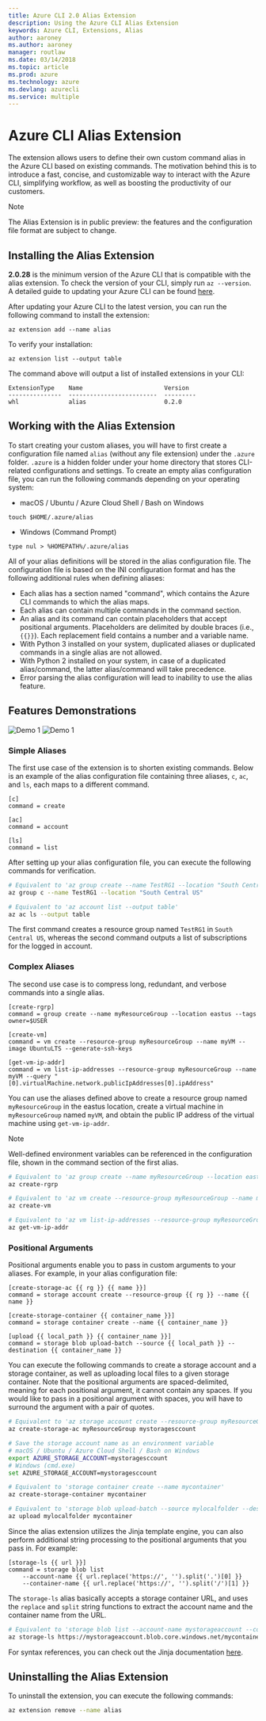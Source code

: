 ```yaml
---
title: Azure CLI 2.0 Alias Extension
description: Using the Azure CLI Alias Extension
keywords: Azure CLI, Extensions, Alias
author: aaroney
ms.author: aaroney
manager: routlaw
ms.date: 03/14/2018
ms.topic: article
ms.prod: azure
ms.technology: azure
ms.devlang: azurecli
ms.service: multiple
---
```


# Azure CLI Alias Extension

The extension allows users to define their own custom command alias in the Azure CLI based on existing commands. The motivation behind this is to introduce a fast, concise, and customizable way to interact with the Azure CLI, simplifying workflow, as well as boosting the productivity of our customers.

> [!Note]
> The Alias Extension is in public preview: the features and the configuration file format are subject to change.

## Installing the Alias Extension
**2.0.28** is the minimum version of the Azure CLI that is compatible with the alias extension. To check the version of your CLI, simply run `az --version`. A detailed guide to updating your Azure CLI can be found [here](./install-azure-cli.md).

After updating your Azure CLI to the latest version, you can run the following command to install the extension:
```
az extension add --name alias
```

To verify your installation:
```
az extension list --output table
```

The command above will output a list of installed extensions in your CLI:
```
ExtensionType    Name                       Version
---------------  -------------------------  ---------
whl              alias                      0.2.0
```

## Working with the Alias Extension
To start creating your custom aliases, you will have to first create a configuration file named `alias` (without any file extension) under the `.azure` folder. `.azure` is a hidden folder under your home directory that stores CLI-related configurations and settings. To create an empty alias configuration file, you can run the following commands depending on your operating system:

- macOS / Ubuntu / Azure Cloud Shell / Bash on Windows
```
touch $HOME/.azure/alias
```
- Windows (Command Prompt)
```
type nul > %HOMEPATH%/.azure/alias
```

All of your alias definitions will be stored in the alias configuration file. The configuration file is based on the INI configuration format and has the following additional rules when defining aliases:
- Each alias has a section named "command", which contains the Azure CLI commands to which the alias maps.
- Each alias can contain multiple commands in the command section.
- An alias and its command can contain placeholders that accept positional arguments. Placeholders are delimited by double braces (i.e., `{{}}`). Each replacement field contains a number and a variable name.
- With Python 3 installed on your system, duplicated aliases or duplicated commands in a single alias are not allowed.
- With Python 2 installed on your system, in case of a duplicated alias/command, the latter alias/command will take precedence.
- Error parsing the alias configuration will lead to inability to use the alias feature.

## Features Demonstrations

![Demo 1](./media/azure-cli-alias-extension/azure-cli-alias-demo-1.gif)
![Demo 1](./media/azure-cli-alias-extension/azure-cli-alias-demo-2.gif)

### Simple Aliases

The first use case of the extension is to shorten existing commands. Below is an example of the alias configuration file containing three aliases, `c`, `ac`, and `ls`, each maps to a different command.
```
[c]
command = create

[ac]
command = account

[ls]
command = list
```
After setting up your alias configuration file, you can execute the following commands for verification.
```bash
# Equivalent to 'az group create --name TestRG1 --location "South Central US"'
az group c --name TestRG1 --location "South Central US"

# Equivalent to 'az account list --output table'
az ac ls --output table
```
The first command creates a resource group named `TestRG1` in `South Central US`, whereas the second command outputs a list of subscriptions for the logged in account.

### Complex Aliases
The second use case is to compress long, redundant, and verbose commands into a single alias.
```
[create-rgrp]
command = group create --name myResourceGroup --location eastus --tags owner=$USER

[create-vm]
command = vm create --resource-group myResourceGroup --name myVM --image UbuntuLTS --generate-ssh-keys

[get-vm-ip-addr]
command = vm list-ip-addresses --resource-group myResourceGroup --name myVM --query "[0].virtualMachine.network.publicIpAddresses[0].ipAddress"
```
You can use the aliases defined above to create a resource group named `myResourceGroup` in the eastus location, create a virtual machine in `myResourceGroup` named `myVM`, and obtain the public IP address of the virtual machine using `get-vm-ip-addr`.

> [!Note]
> Well-defined environment variables can be referenced in the configuration file, shown in the command section of the first alias.

```bash
# Equivalent to 'az group create --name myResourceGroup --location eastus --tags owners=alice'
az create-rgrp

# Equivalent to 'az vm create --resource-group myResourceGroup --name myVM --image UbuntuLTS --generate-ssh-keys'
az create-vm

# Equivalent to 'az vm list-ip-addresses --resource-group myResourceGroup --name myVM --query "[0].virtualMachine.network.publicIpAddresses[0].ipAddress"'
az get-vm-ip-addr
```

### Positional Arguments

Positional arguments enable you to pass in custom arguments to your aliases. For example, in your alias configuration file:

```
[create-storage-ac {{ rg }} {{ name }}]
command = storage account create --resource-group {{ rg }} --name {{ name }}

[create-storage-container {{ container_name }}]
command = storage container create --name {{ container_name }}

[upload {{ local_path }} {{ container_name }}]
command = storage blob upload-batch --source {{ local_path }} --destination {{ container_name }}
```
You can execute the following commands to create a storage account and a storage container, as well as uploading local files to a given storage container. Note that the positional arguments are spaced-delimited, meaning for each positional argument, it cannot contain any spaces. If you would like to pass in a positional argument with spaces, you will have to surround the argument with a pair of quotes.
```bash
# Equivalent to 'az storage account create --resource-group myResourceGroup --name mystoragesccount'
az create-storage-ac myResourceGroup mystoragesccount

# Save the storage account name as an environment variable
# macOS / Ubuntu / Azure Cloud Shell / Bash on Windows
export AZURE_STORAGE_ACCOUNT=mystoragesccount
# Windows (cmd.exe)
set AZURE_STORAGE_ACCOUNT=mystoragesccount

# Equivalent to 'storage container create --name mycontainer'
az create-storage-container mycontainer

# Equivalent to 'storage blob upload-batch --source mylocalfolder --destination mycontainer'
az upload mylocalfolder mycontainer
```

Since the alias extension utilizes the Jinja template engine, you can also perform additional string processing to the positional arguments that you pass in. For example:
```
[storage-ls {{ url }}]
command = storage blob list
    --account-name {{ url.replace('https://', '').split('.')[0] }}
    --container-name {{ url.replace('https://', '').split('/')[1] }}
```

The `storage-ls` alias basically accepts a storage container URL, and uses the `replace` and `split` string functions to extract the account name and the container name from the URL.

```bash
# Equivalent to 'storage blob list --account-name mystorageaccount --container-name mycontainer'
az storage-ls https://mystorageaccount.blob.core.windows.net/mycontainer
```

For syntax references, you can check out the Jinja documentation [here](http://jinja.pocoo.org/docs/2.10/templates/).

## Uninstalling the Alias Extension
To uninstall the extension, you can execute the following commands:
```bash
az extension remove --name alias
```